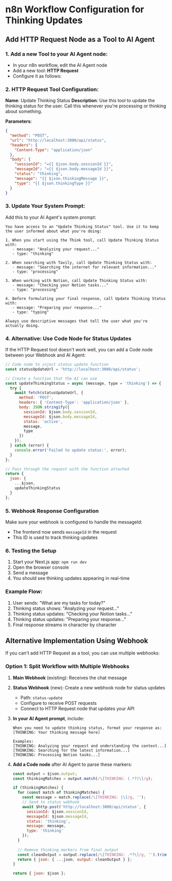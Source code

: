 # n8n Workflow Configuration for Thinking Updates

## Add HTTP Request Node as a Tool to AI Agent

### 1. Add a new Tool to your AI Agent node:
- In your n8n workflow, edit the AI Agent node
- Add a new tool: **HTTP Request**
- Configure it as follows:

### 2. HTTP Request Tool Configuration:

**Name**: Update Thinking Status
**Description**: Use this tool to update the thinking status for the user. Call this whenever you're processing or thinking about something.

**Parameters**:
```json
{
  "method": "POST",
  "url": "http://localhost:3000/api/status",
  "headers": {
    "Content-Type": "application/json"
  },
  "body": {
    "sessionId": "={{ $json.body.sessionId }}",
    "messageId": "={{ $json.body.messageId }}",
    "status": "thinking",
    "message": "{{ $json.thinkingMessage }}",
    "type": "{{ $json.thinkingType }}"
  }
}
```

### 3. Update Your System Prompt:

Add this to your AI Agent's system prompt:

```
You have access to an "Update Thinking Status" tool. Use it to keep the user informed about what you're doing:

1. When you start using the Think tool, call Update Thinking Status with:
   - message: "Analyzing your request..."
   - type: "thinking"

2. When searching with Tavily, call Update Thinking Status with:
   - message: "Searching the internet for relevant information..."
   - type: "processing"

3. When working with Notion, call Update Thinking Status with:
   - message: "Checking your Notion tasks..."
   - type: "processing"

4. Before formulating your final response, call Update Thinking Status with:
   - message: "Preparing your response..."
   - type: "typing"

Always use descriptive messages that tell the user what you're actually doing.
```

### 4. Alternative: Use Code Node for Status Updates

If the HTTP Request tool doesn't work well, you can add a Code node between your Webhook and AI Agent:

```javascript
// Code node to inject status update function
const statusUpdateUrl = 'http://localhost:3000/api/status';

// Create a function that the AI can use
const updateThinkingStatus = async (message, type = 'thinking') => {
  try {
    await fetch(statusUpdateUrl, {
      method: 'POST',
      headers: { 'Content-Type': 'application/json' },
      body: JSON.stringify({
        sessionId: $json.body.sessionId,
        messageId: $json.body.messageId,
        status: 'active',
        message,
        type
      })
    });
  } catch (error) {
    console.error('Failed to update status:', error);
  }
};

// Pass through the request with the function attached
return {
  json: {
    ...$json,
    updateThinkingStatus
  }
};
```

### 5. Webhook Response Configuration

Make sure your webhook is configured to handle the messageId:
- The frontend now sends `messageId` in the request
- This ID is used to track thinking updates

### 6. Testing the Setup

1. Start your Next.js app: `npm run dev`
2. Open the browser console
3. Send a message
4. You should see thinking updates appearing in real-time

### Example Flow:
1. User sends: "What are my tasks for today?"
2. Thinking status shows: "Analyzing your request..."
3. Thinking status updates: "Checking your Notion tasks..."
4. Thinking status updates: "Preparing your response..."
5. Final response streams in character by character

## Alternative Implementation Using Webhook

If you can't add HTTP Request as a tool, you can use multiple webhooks:

### Option 1: Split Workflow with Multiple Webhooks

1. **Main Webhook** (existing): Receives the chat message
2. **Status Webhook** (new): Create a new webhook node for status updates
   - Path: `status-update`
   - Configure to receive POST requests
   - Connect to HTTP Request node that updates your API

3. **In your AI Agent prompt**, include:
   ```
   When you need to update thinking status, format your response as:
   [THINKING: Your thinking message here]
   
   Examples:
   [THINKING: Analyzing your request and understanding the context...]
   [THINKING: Searching for the latest information...]
   [THINKING: Processing Notion tasks...]
   ```

4. **Add a Code node** after AI Agent to parse these markers:
   ```javascript
   const output = $json.output;
   const thinkingMatches = output.match(/\[THINKING: (.*?)\]/g);
   
   if (thinkingMatches) {
     for (const match of thinkingMatches) {
       const message = match.replace(/\[THINKING: |\]/g, '');
       // Send to status webhook
       await $http.post('http://localhost:3000/api/status', {
         sessionId: $json.sessionId,
         messageId: $json.messageId,
         status: 'thinking',
         message: message,
         type: 'thinking'
       });
     }
     
     // Remove thinking markers from final output
     const cleanOutput = output.replace(/\[THINKING: .*?\]/g, '').trim();
     return { json: { ...json, output: cleanOutput } };
   }
   
   return { json: $json };
   ```